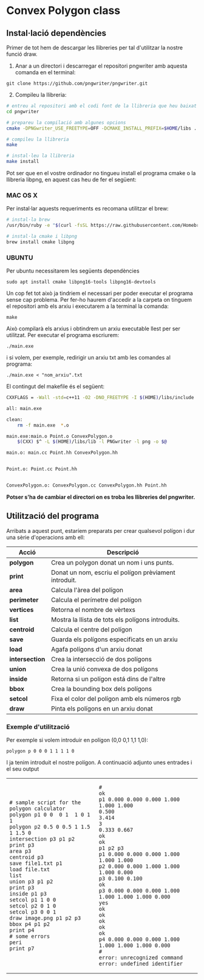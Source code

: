 # Convex Polygon class

## Instal·lació dependències

Primer de tot hem de descargar les llibreries per tal d'utilitzar la nostre funció draw.

1. Anar a un directori i descarregar el repositori pngwriter amb aquesta comanda en el terminal:

`git clone https://github.com/pngwriter/pngwriter.git`

2. Compileu la llibreria:

```bash
# entreu al repositori amb el codi font de la llibreria que heu baixat
cd pngwriter

# prepareu la compilació amb algunes opcions
cmake -DPNGwriter_USE_FREETYPE=OFF -DCMAKE_INSTALL_PREFIX=$HOME/libs .

# compileu la llibreria
make

# instal·leu la llibreria
make install
```
Pot ser que en el vostre ordinador no tingueu install el programa cmake o la llibreria libpng, en aquest cas heu de fer el següent:

### MAC OS X
Per instal·lar aquests requeriments es recomana utilitzar el brew:
```bash
# instal·la brew
/usr/bin/ruby -e "$(curl -fsSL https://raw.githubusercontent.com/Homebrew/install/master/install)"

# instal·la cmake i libpng
brew install cmake libpng
```

### UBUNTU
Per ubuntu necessitarem les següents dependències

`sudo apt install cmake libpng16-tools libpng16-devtools`

Un cop fet tot això ja tindriem el necessari per poder executar el programa sense cap problema. Per fer-ho haurem d'accedir a la carpeta on tinguem el repositori amb els arxiu i executarem a la terminal la comanda:

`make`

Això compilarà els arxius i obtindrem un arxiu executable llest per ser utilitzat.
Per executar el programa escriurem: 

`./main.exe`

i si volem, per exemple, redirigir un arxiu txt amb les comandes al programa:

`./main.exe < "nom_arxiu".txt`

El contingut del makefile és el següent:

```bash
CXXFLAGS = -Wall -std=c++11 -O2 -DNO_FREETYPE -I $(HOME)/libs/include 

all: main.exe

clean:
	rm -f main.exe  *.o

main.exe:main.o Point.o ConvexPolygon.o
	$(CXX) $^ -L $(HOME)/libs/lib -l PNGwriter -l png -o $@

main.o: main.cc Point.hh ConvexPolygon.hh


Point.o: Point.cc Point.hh


ConvexPolygon.o: ConvexPolygon.cc ConvexPolygon.hh Point.hh

```
**Potser s'ha de cambiar el directori on es troba les llibreries del pngwriter.**


## Utilització del programa

Arribats a aquest punt, estaríem preparats per crear qualsevol polígon i dur una sèrie d'operacions amb ell:

Acció | Descripció
----- | ----------
**polygon** | Crea un polygon donat un nom i uns punts.
**print** | Donat un nom, escriu el polígon prèviament introduit.
**area** | Calcula l'àrea del polígon
**perimeter** | Calcula el perímetre del polígon
**vertices** | Retorna el nombre de vèrtexs 
**list** | Mostra la llista de tots els polígons introduits.
**centroid** | Calcula el centre del polígon
**save** | Guarda els polígons especificats en un arxiu
**load** | Agafa polígons d'un arxiu donat
**intersection** | Crea la intersecció de dos polígons
**union** | Crea la unió convexa de dos polígons
**inside** | Retorna si un polígon está dins de l'altre
**bbox** | Crea la bounding box dels polígons
**setcol** | Fixa el color del polígon amb els números rgb  
**draw** | Pinta els polígons en un arxiu donat

### Exemple d'utilització

Per exemple si volem introduir en polígon (0,0 0,1 1,1 1,0):

`polygon p 0 0 0 1 1 1 1 0`

I ja tenim introduit el nostre polígon.
A continuació adjunto unes entrades i el seu output 

<table>
<tr>
<td>

```
# sample script for the polygon calculator
polygon p1 0 0  0 1  1 0 1 1 
polygon p2 0.5 0 0.5 1 1.5 1 1.5 0
intersection p3 p1 p2
print p3
area p3 
centroid p3
save file1.txt p1
load file.txt
list
union p3 p1 p2
print p3
inside p1 p3
setcol p1 1 0 0
setcol p2 0 1 0
setcol p3 0 0 1
draw image.png p1 p2 p3
bbox p4 p1 p2
print p4
# some errors
peri
print p7
```

</td>
<td>

```
#
ok
p1 0.000 0.000 0.000 1.000 1.000 1.000
0.500
3.414
3
0.333 0.667
ok
ok
p1 p2 p3
p1 0.000 0.000 0.000 1.000 1.000 1.000
p2 0.000 0.000 1.000 1.000 1.000 0.000
p3 0.100 0.100
ok
p3 0.000 0.000 0.000 1.000 1.000 1.000 1.000 0.000
yes
ok
ok
ok
ok
ok
p4 0.000 0.000 0.000 1.000 1.000 1.000 1.000 0.000
#
error: unrecognized command
error: undefined identifier
```

</td>
</tr>
</table>
